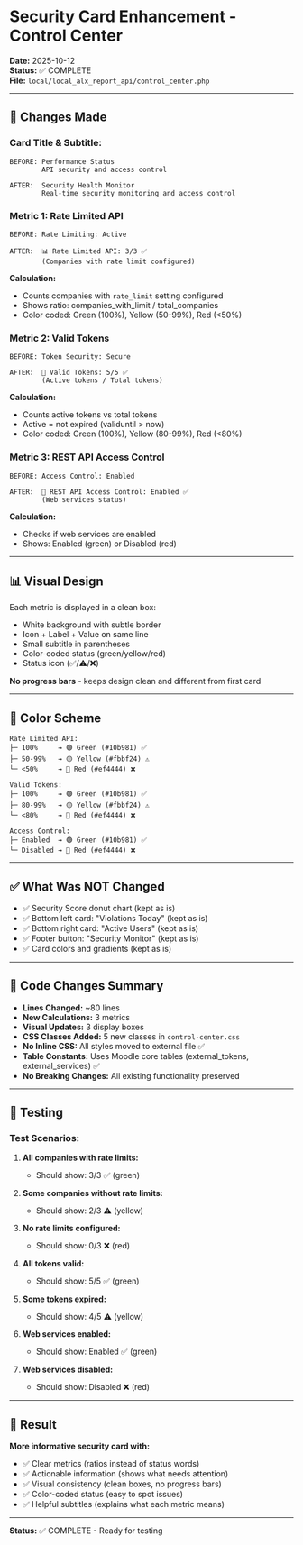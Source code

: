 # Security Card Enhancement - Control Center

**Date:** 2025-10-12  
**Status:** ✅ COMPLETE  
**File:** `local/local_alx_report_api/control_center.php`

---

## 🎯 Changes Made

### Card Title & Subtitle:
```
BEFORE: Performance Status
        API security and access control

AFTER:  Security Health Monitor
        Real-time security monitoring and access control
```

### Metric 1: Rate Limited API
```
BEFORE: Rate Limiting: Active

AFTER:  📊 Rate Limited API: 3/3 ✅
        (Companies with rate limit configured)
```

**Calculation:**
- Counts companies with `rate_limit` setting configured
- Shows ratio: companies_with_limit / total_companies
- Color coded: Green (100%), Yellow (50-99%), Red (<50%)

### Metric 2: Valid Tokens
```
BEFORE: Token Security: Secure

AFTER:  🔑 Valid Tokens: 5/5 ✅
        (Active tokens / Total tokens)
```

**Calculation:**
- Counts active tokens vs total tokens
- Active = not expired (validuntil > now)
- Color coded: Green (100%), Yellow (80-99%), Red (<80%)

### Metric 3: REST API Access Control
```
BEFORE: Access Control: Enabled

AFTER:  🔐 REST API Access Control: Enabled ✅
        (Web services status)
```

**Calculation:**
- Checks if web services are enabled
- Shows: Enabled (green) or Disabled (red)

---

## 📊 Visual Design

Each metric is displayed in a clean box:
- White background with subtle border
- Icon + Label + Value on same line
- Small subtitle in parentheses
- Color-coded status (green/yellow/red)
- Status icon (✅/⚠️/❌)

**No progress bars** - keeps design clean and different from first card

---

## 🎨 Color Scheme

```
Rate Limited API:
├─ 100%     → 🟢 Green (#10b981) ✅
├─ 50-99%   → 🟡 Yellow (#fbbf24) ⚠️
└─ <50%     → 🔴 Red (#ef4444) ❌

Valid Tokens:
├─ 100%     → 🟢 Green (#10b981) ✅
├─ 80-99%   → 🟡 Yellow (#fbbf24) ⚠️
└─ <80%     → 🔴 Red (#ef4444) ❌

Access Control:
├─ Enabled  → 🟢 Green (#10b981) ✅
└─ Disabled → 🔴 Red (#ef4444) ❌
```

---

## ✅ What Was NOT Changed

- ✅ Security Score donut chart (kept as is)
- ✅ Bottom left card: "Violations Today" (kept as is)
- ✅ Bottom right card: "Active Users" (kept as is)
- ✅ Footer button: "Security Monitor" (kept as is)
- ✅ Card colors and gradients (kept as is)

---

## 📝 Code Changes Summary

- **Lines Changed:** ~80 lines
- **New Calculations:** 3 metrics
- **Visual Updates:** 3 display boxes
- **CSS Classes Added:** 5 new classes in `control-center.css`
- **No Inline CSS:** All styles moved to external file ✅
- **Table Constants:** Uses Moodle core tables (external_tokens, external_services) ✅
- **No Breaking Changes:** All existing functionality preserved

---

## 🧪 Testing

### Test Scenarios:

1. **All companies with rate limits:**
   - Should show: 3/3 ✅ (green)

2. **Some companies without rate limits:**
   - Should show: 2/3 ⚠️ (yellow)

3. **No rate limits configured:**
   - Should show: 0/3 ❌ (red)

4. **All tokens valid:**
   - Should show: 5/5 ✅ (green)

5. **Some tokens expired:**
   - Should show: 4/5 ⚠️ (yellow)

6. **Web services enabled:**
   - Should show: Enabled ✅ (green)

7. **Web services disabled:**
   - Should show: Disabled ❌ (red)

---

## 🎉 Result

**More informative security card with:**
- ✅ Clear metrics (ratios instead of status words)
- ✅ Actionable information (shows what needs attention)
- ✅ Visual consistency (clean boxes, no progress bars)
- ✅ Color-coded status (easy to spot issues)
- ✅ Helpful subtitles (explains what each metric means)

---

**Status:** ✅ COMPLETE - Ready for testing

